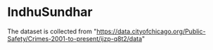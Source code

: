 # IndhuSundhar

The dataset is collected from "https://data.cityofchicago.org/Public-Safety/Crimes-2001-to-present/ijzp-q8t2/data"

